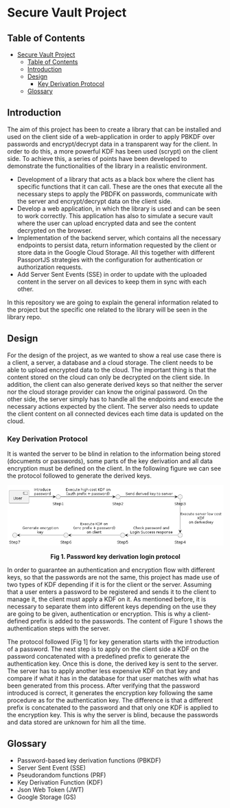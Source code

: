 # Secure Vault Project

## Table of Contents
- [Secure Vault Project](#secure-vault-project)
  - [Table of Contents](#table-of-contents)
  - [Introduction](#introduction)
  - [Design](#design)
    - [Key Derivation Protocol](#key-derivation-protocol)
  - [Glossary](#glossary)

## Introduction

The aim of this project has been to create a library that can be installed and used on the client side of a web-application in order to apply PBKDF over passwords and encrypt/decrypt data in a transparent way for the client. In order to do this, a more powerful KDF has been used (scrypt) on the client side. To achieve this, a series of points have been developed to demonstrate the functionalities of the library in a realistic environment.

- Development of a library that acts as a black box where the client has specific functions that it can call. These are the ones that execute all the necessary steps to apply the PBDFK on passwords, communicate with the server and encrypt/decrypt data on the client side.
- Develop a web application, in which the library is used and can be seen to work correctly. This application has also to simulate a secure vault where the user can upload encrypted data and see the content decrypted on the browser.
- Implementation of the backend server, which contains all the necessary endpoints to persist data, return information requested by the client or store data in the Google Cloud Storage. All this together with different PassportJS strategies with the configuration for authentication or authorization requests.
- Add Server Sent Events (SSE) in order to update with the uploaded content in the server on all devices to keep them in sync with each other.

In this repository we are going to explain the general information related to the project but the specific one related to the library will be seen in the  library repo.

## Design
For the design of the project, as we wanted to show a real use case there is a client, a server, a database and a cloud storage. The client needs to be able to upload encrypted data to the cloud. The important thing is that the content stored on the cloud can only be decrypted on the client side. In addition, the client can also generate derived keys so that neither the server nor the cloud storage provider can know the original password. On the other side, the server simply has to handle all the endpoints and execute the necessary actions expected by the client. The server also needs to update the client content on all connected devices each time data is updated on the cloud.

### Key Derivation Protocol
It is wanted the server to be blind in relation to the information being stored (documents or passwords), some parts of the key derivation and all data encryption must be defined on the client. In the following figure we can see the protocol followed to generate the derived keys.

<p align="center">
    <img src="docummentation/out/basiKdfFlow/basicFlow.png">
    <p align = "center"><b>Fig 1. Password key derivation login protocol</b></p>
</p>

In order to guarantee an authentication and encryption flow with different keys, so that the passwords are not the same, this project has made use of two types of KDF depending if it is for the client or the server. Assuming that a user enters a password to be registered and sends it to the client to manage it, the client must apply a KDF on it. As mentioned before, it is necessary to separate them into different keys depending on the use they are going to be given, authentication or encryption. This is why a client-defined prefix is added to the passwords. The content of Figure 1 shows the authentication steps with the server.

The protocol followed [Fig 1] for key generation starts with the introduction of a password. The next step is to apply on the client side a KDF on the password concatenated with a predefined prefix to generate the authentication key. Once this is done, the derived key is sent to the server. The server has to apply another less expensive KDF on that key and compare if what it has in the database for that user matches with what has been generated from this process. After verifying that the password introduced is correct, it generates the encryption key following the same procedure as for the authentication key. The difference is that a different prefix is concatenated to the password and that only one KDF is applied to the encryption key. This is why the server is blind, because the passwords and data stored are unknown for him all the time.

## Glossary
- Password-based key derivation functions (PBKDF)
- Server Sent Event (SSE)
- Pseudorandom functions (PRF)
- Key Derivation Function (KDF)
- Json Web Token (JWT)
- Google Storage (GS)
